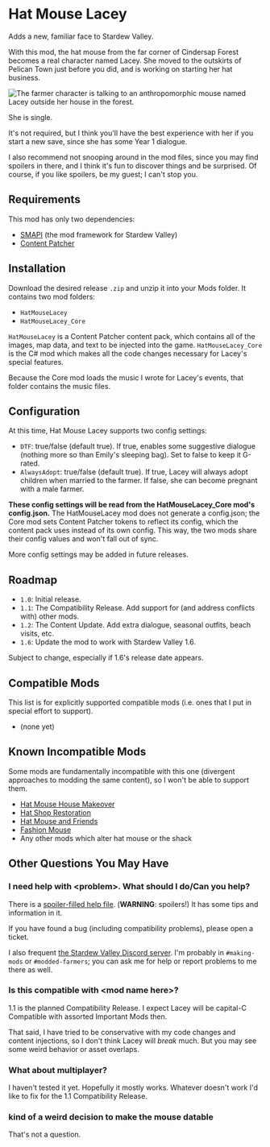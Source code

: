 # Hat Mouse Lacey
Adds a new, familiar face to Stardew Valley.

With this mod, the hat mouse from the far corner of Cindersap Forest becomes a
real character named Lacey. She moved to the outskirts of Pelican Town just
before you did, and is working on starting her hat business.

![The farmer character is talking to an anthropomorphic mouse named Lacey
outside her house in the forest.](promo.png)

She is single.

It's not required, but I think you'll have the best experience with her if you
start a new save, since she has some Year 1 dialogue.

I also recommend not snooping around in the mod files, since you may find
spoilers in there, and I think it's fun to discover things and be surprised.
Of course, if you like spoilers, be my guest; I can't stop you.

## Requirements
This mod has only two dependencies:

* [SMAPI](https://smapi.io) (the mod framework for Stardew Valley)
* [Content Patcher](https://github.com/Pathoschild/StardewMods/tree/develop/ContentPatcher)

## Installation
Download the desired release `.zip` and unzip it into your Mods folder. It
contains two mod folders:

* `HatMouseLacey`
* `HatMouseLacey_Core`

`HatMouseLacey` is a Content Patcher content pack, which contains all of the
images, map data, and text to be injected into the game. `HatMouseLacey_Core`
is the C# mod which makes all the code changes necessary for Lacey's special
features.

Because the Core mod loads the music I wrote for Lacey's events, that folder
contains the music files.

## Configuration
At this time, Hat Mouse Lacey supports two config settings:

* `DTF`: true/false (default true). If true, enables some suggestive dialogue
(nothing more so than Emily's sleeping bag). Set to false to keep it G-rated.
* `AlwaysAdopt`: true/false (default true). If true, Lacey will always adopt
children when married to the farmer. If false, she can become pregnant with a
male farmer.

**These config settings will be read from the HatMouseLacey_Core mod's
config.json.** The HatMouseLacey mod does not generate a config.json; the Core
mod sets Content Patcher tokens to reflect its config, which the content pack
uses instead of its own config. This way, the two mods share their config
values and won't fall out of sync.

More config settings may be added in future releases.

## Roadmap
* `1.0`: Initial release.
* `1.1`: The Compatibility Release. Add support for (and address conflicts with)
other mods.
* `1.2`: The Content Update. Add extra dialogue, seasonal outfits, beach
visits, etc.
* `1.6`: Update the mod to work with Stardew Valley 1.6.

Subject to change, especially if 1.6's release date appears.

## Compatible Mods
This list is for explicitly supported compatible mods (i.e. ones that I put in
special effort to support).

* (none yet)

## Known Incompatible Mods
Some mods are fundamentally incompatible with this one (divergent approaches
to modding the same content), so I won't be able to support them.

* [Hat Mouse House Makeover](https://www.nexusmods.com/stardewvalley/mods/4018)
* [Hat Shop Restoration](https://www.nexusmods.com/stardewvalley/mods/17291)
* [Hat Mouse and Friends](https://www.nexusmods.com/stardewvalley/mods/17364)
* [Fashion Mouse](https://www.nexusmods.com/stardewvalley/mods/17502)
* Any other mods which alter hat mouse or the shack

## Other Questions You May Have

### I need help with \<problem\>. What should I do/Can you help?
There is a [spoiler-filled help file](help-spoilers.md). (**WARNING**: spoilers!)
It has some tips and information in it.

If you have found a bug (including compatibility problems), please open a ticket.

I also frequent
[the Stardew Valley Discord server](https://discord.gg/stardewvalley). I'm
probably in `#making-mods` or `#modded-farmers`; you can ask me for help or
report problems to me there as well.

### Is this compatible with \<mod name here\>?
1.1 is the planned Compatibility Release. I expect Lacey will be capital-C
Compatible with assorted Important Mods then.

That said, I have tried to be conservative with my code changes and content
injections, so I don't think Lacey will *break* much. But you may see some
weird behavior or asset overlaps.

### What about multiplayer?
I haven't tested it yet. Hopefully it mostly works. Whatever doesn't work I'd
like to fix for the 1.1 Compatibility Release.

### kind of a weird decision to make the mouse datable
That's not a question.
